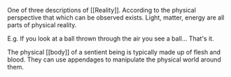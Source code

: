 One of three descriptions of [[Reality]]. According to the physical perspective that which can be observed exists. Light, matter, energy are all parts of physical reality.

E.g. If you look at a ball thrown through the air you see a ball... That's it.

The physical [[body]] of a sentient being is typically made up of flesh and blood. They can use appendages to manipulate the physical world around them.
